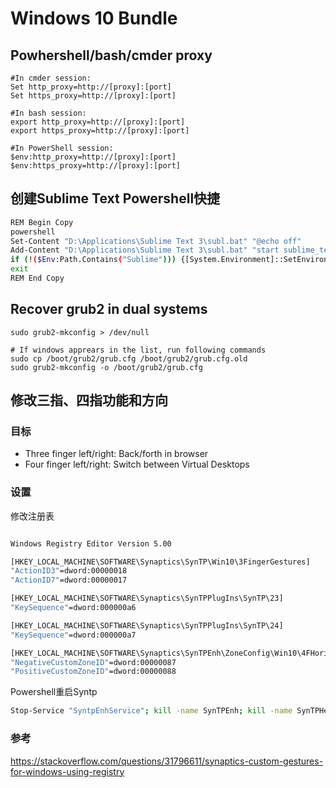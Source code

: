 # Windows 10 Bundle

## Powhershell/bash/cmder proxy
```
#In cmder session:
Set http_proxy=http://[proxy]:[port]
Set https_proxy=http://[proxy]:[port]

#In bash session:
export http_proxy=http://[proxy]:[port]
export https_proxy=http://[proxy]:[port]

#In PowerShell session:
$env:http_proxy=http://[proxy]:[port]
$env:https_proxy=http://[proxy]:[port]
```

## 创建Sublime Text Powershell快捷

```bash
REM Begin Copy
powershell
Set-Content "D:\Applications\Sublime Text 3\subl.bat" "@echo off"
Add-Content "D:\Applications\Sublime Text 3\subl.bat" "start sublime_text.exe %1"
if (!($Env:Path.Contains("Sublime"))) {[System.Environment]::SetEnvironmentVariable("PATH", $Env:Path + ";D:\Applications\Sublime Text 3", "Machine")}
exit
REM End Copy
```

## Recover grub2 in dual systems
```
sudo grub2-mkconfig > /dev/null 

# If windows apprears in the list, run following commands
sudo cp /boot/grub2/grub.cfg /boot/grub2/grub.cfg.old
sudo grub2-mkconfig -o /boot/grub2/grub.cfg 
```


## 修改三指、四指功能和方向
### 目标
* Three finger left/right: Back/forth in browser
* Four finger left/right: Switch between Virtual Desktops

### 设置
修改注册表
```.bash

Windows Registry Editor Version 5.00

[HKEY_LOCAL_MACHINE\SOFTWARE\Synaptics\SynTP\Win10\3FingerGestures]
"ActionID3"=dword:00000018
"ActionID7"=dword:00000017

[HKEY_LOCAL_MACHINE\SOFTWARE\Synaptics\SynTPPlugIns\SynTP\23]
"KeySequence"=dword:000000a6

[HKEY_LOCAL_MACHINE\SOFTWARE\Synaptics\SynTPPlugIns\SynTP\24]
"KeySequence"=dword:000000a7

[HKEY_LOCAL_MACHINE\SOFTWARE\Synaptics\SynTPEnh\ZoneConfig\Win10\4FHorizontal Scrolling]
"NegativeCustomZoneID"=dword:00000087
"PositiveCustomZoneID"=dword:00000088
```

Powershell重启Syntp
```bash
Stop-Service "SyntpEnhService"; kill -name SynTPEnh; kill -name SynTPHelper; Start-Service "SynTPEnhService"
```

### 参考
https://stackoverflow.com/questions/31796611/synaptics-custom-gestures-for-windows-using-registry
